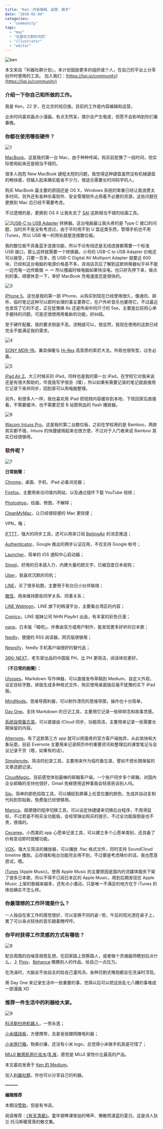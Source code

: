 ```yaml
---
title: "Ken｜内容编辑、运营、画手"
date: "2016-02-04"
categories: 
  - "community"
tags: 
  - "mac"
  - "也喜欢沉默的司机"
  - "illustrator"
  - "editor"
---
```


![ken](/images/ken.jpeg)

本文来自「利器社群计划」，本计划鼓励更多的组织或个人，在自己的平台上分享创作时使用的工具。
加入我们：[https://liqi.io/community](https://liqi.io/community)

### 介绍一下你自己和所做的工作。

我是 Ken，22 岁，在北京的哈日族。目前的工作是内容编辑和运营。

业余时间喜欢画点小漫画，有点天然呆，偶尔会产生电波，但愿不会影响到你们看春晚。

### 你都在使用哪些硬件？

![1](/images/1.jpeg)

[MacBook](https://www.apple.com/cn/macbook/)。这是我的第一台 Mac，由于种种传闻，购买前犹豫了一段时间，但实际使用起来还是相当不错的。

很多人抱怨 New MacBook 键程太短的问题，我觉得这种键盘虽然没有机械键盘的畅快感，但输入起来确实能省不少力，很适合需要长时间码字的人。

购买 MacBook 最主要的原因还是 OS X，Windows 系统的笨重已经让我浪费太多时间，另外还有各种杀毒软件、安全管理软件占用着不必要的资源，这些问题在更换到 Mac 后已经不需要考虑。

不过遗憾的是，更换到 OS X 让我失去了 [SAI](https://www.systemax.jp/en/sai/) 这款相当不错的绘画工具。

![2](/images/2.jpeg)[USB-C to USB Adapter](https://www.apple.com/shop/product/MJ1M2AM/A/usb-c-to-usb-adapter) 转换器。这台电脑最让我头疼的是 Type C 接口的问题，当时并不是没有考虑过，由于平时用不到 U 盘这类东西，管理手机也不用 iTunes，所以 USB 唯一的用处就是连接数位板。

我的数位板不具备蓝牙连接功能，所以不论有线还是无线连接都需要一个标准 USB 接口，那么这样就需要一个转换器，小号的 USB-C to USB Adapter 价格还可以接受，只要一百多，而 USB-C Digital AV Multiport Adapter 就要近 600 块，已经和这台电脑的电源价格差不多，咨询店员后了解到这款转换器似乎并不能一边充电一边传数据 ＝ ＝ 所以撸画时候电脑如果快没电，也只好先停下来，做点别的事，顺便休息一下，幸好 MacBook 充电速度还是很快的。

![3](/images/3.jpeg)

[iPhone 5](https://www.apple.com/cn/iphone/)。这也是我的第一部 iPhone，从购买到现在已经使用很久，像通讯、邮件、临时笔记这种可以即时处理的事主要靠它，在户外听音乐也要用它。不过最近也发现了它的不足，正在犹豫换 6s 还是传闻中同尺寸的 5se，主要是比较担心单手握持的问题，可是还很想用用看新的功能，好纠结。

至于硬件配置，我的要求倒是不高，流畅就可以，很显然，我现在使用的这款已经完全不能满足我的需求。

![4](/images/4.jpeg)

[SONY MDR-1R](https://www.amazon.com/Sony-MDR1R-Premium-Over-Headphones/dp/B009A6CZ30)。兼具保暖与 [Hi-Res](https://store.sony.com.tw/headphone/hi-res/) 高音质的索尼大法，外观也很有型，过冬必备。

![5](/images/5.jpeg)

[iPad Air 2](https://www.apple.com/cn/ipad-air-2/)。大三时候买的 iPad，同样也是我的第一台 iPad，在学校它对我来说还是有很大帮助的，毕竟我写字很丑（噗），所以如果有需要记录的笔记就直接用它记录下来并同步，回到家可以用电脑整理。

另外，和很多人一样，我也喜欢用 iPad 把视频内容缓存到本地，下班回家后直接看，不需要缓冲，也不需要忍受 B 站那狗血的 flash 播放器。

![6](/images/6.jpeg)

[Wacom Intuos Pro](https://www.wacom.com/zh-cn/products/pen-tablets/intuos-pro-medium)。这是我的第二台数位板，之前在学校用的是 Bamboo，两款其实都不错，Intuos 的快捷键用起来也很方便，不过对于入门者来说 Bamboo 其实已经很够用。

### 软件呢？

![7](/images/7.jpeg)

**日常刚需：**

[Chrome](https://www.google.com/chrome/browser/desktop/index.html)，桌面、手机、iPad 必备浏览器；

[Firefox](https://www.mozilla.org/en-US/firefox/new/)，主要用来访问墙内网站，以及通过插件下载 YouTube 视频；

[Photoshop](https://www.adobe.com/content/dotcom/cn/products/photoshop.html)，绘画、修图，不解释；

[CleanMyMac](https://www.google.com/url?sa=t&rct=j&q=&esrc=s&source=web&cd=1&cad=rja&uact=8&ved=0ahUKEwj25NuI7NrKAhVRymMKHcVzDQgQFgg2MAA&url=http%3A%2F%2Fmacpaw.com%2Fcleanmymac&usg=AFQjCNHDOGEvF5xvli53yOnXGaGgvqmdLA&sig2=PtGXs943ZOXIbPIO9utrew)，让已经很轻便的 Mac 更轻便；

VPN，略；

[IFTTT](https://ifttt.com/)，强大的同步工具，还可以用来订阅 [BeijingAir](https://twitter.com/beijingair?lang=zh-cn) 的消息推送；

[Authenticator](https://itunes.apple.com/us/app/google-authenticator/id388497605?mt=8)，Google 推出的两步认证应用，不仅支持 Google 帐号；

[Launcher](https://itunes.apple.com/us/app/launcher-notification-center/id905099592?mt=8)，简单的 iOS 通知中心启动器；

[Simeji](https://simeji.me/)，好用的日本語入力，内建大量的颜文字，已被百度日本收购；

[Uber](https://www.uber.com/)，我喜欢沉默的司机；

[LINE](https://line.me/zh-hans/)，买了很多贴图，主要用于和台日小伙伴联络；

[微信](https://wx.qq.com/)，用来维持那些同学关系、同事关系；

[LINE Webtoon](https://itunes.apple.com/us/app/line-webtoon/id894546091?mt=8)，LINE 旗下的韩漫平台，主要看台湾区的内容；

[Comico](https://www.comico.com.tw/)，LINE 姐妹公司 NHN PlayArt 出品，有丰富的彩色日漫；

[nana](https://itunes.apple.com/us/app/nana-sing-record-share-your/id540360389?mt=8)，日本版「唱吧」，伴奏由官方或用户制作，能发现更多好听的日本歌；

[feedly](https://feedly.com/)，便捷的 RSS 阅读器，网页版很够用；

[Newsify](https://newsify.co/)，feedly 手机客户端很好的替代品；

[36Kr NEXT](https://next.36kr.com/)，老东家出品的中国版 PH，比 PH 更简洁，阅读体验更好。

**（不日常的刚需）：**

[Ulysses](https://www.ulyssesapp.com/)。Markdown 写作神器，可以直接发布草稿到 Medium、自定义外观、设定目标字数，排版生成多种格式文件，购买使用桌面版后毫不犹豫的买下 iPad 版。

[MindNode](https://mindnode.com/)。思维导图利器，可以制作漂亮的思维导图，操作也十分简单。

[Day One](https://dayoneapp.com/)。支持 Markdown 的日记工具，主要用它记录一些碎碎念和故事灵感。

[系统自带备忘录](https://support.apple.com/kb/PH12081?locale=zh_CN&viewlocale=zh_CN)。可以直接由 iCloud 同步，功能简洁，主要用来记录一些需要长期保留的内容。

[Alternote](https://alternoteapp.com/)。有了这款第三方 app 就可以把蛋疼的官方客户端抛弃，从此愉快和大象玩耍。目前 Evernote 主要用来记录网页中的重要资讯和整理后的课堂笔记与会议记录干货（嗯，如果有的话）。

[Simplenote](https://simplenote.com/)。简洁的纪录工具，主要用来作为临时备忘录，譬如不想长期保留的文章选题记录。

[CloudMagic](https://cloudmagic.com/)。目前感觉体验最棒的邮箱客户端，一个账户同步多个邮箱，对国内企业邮箱的支持也很好，Gmail 免梯使用这种事我会轻易告诉别人吗。

[Sip](https://itunes.apple.com/us/app/sip/id507257563?mt=12)。简单的颜色拾取工具，可以捕捉到屏幕上任意位置的颜色，生成并自动复制代码到剪贴板，免费版已经很够用。

[Manico](https://manico.im/)。超便捷的程序切换工具，可以设定快捷键来切换后台程序，不用滑鼠标，不过若是不购买全功能版，会经常弹出购买的提示，不过全功能版倒是也不贵，很值的。

[Ceceree](https://ceceree.com/)。小而美的 app 心愿单记录工具，可以建立多个心愿单类别，还具备了价格变动即时提醒功能。

[VOX](https://coppertino.com/)。强大又简洁的播放器，可以播放 .flac 格式文件，同时支持 SoundCloud timeline 播放。云存储和电台功能完全用不到，不过要是考虑降价的话，我也愿意尝试，嗯。

[iTunes](https://itunes.apple.com/) (Apple Music)。使用 Apple Music 的主要原因是国内的流媒体服务下架了很多日本歌，所以不得不订阅日本区的 Apple Music，用到后期发现在 Apple Music 上架的歌越来越多，还有点小激动，只是唯一不满足的地方在于 iTunes 的体验确实不怎么样。

### 你最理想的工作环境是什么？

一人独自在家工作的感觉很好，可以变换不同的姿♂势，午后的阳光洒在桌子上，累了可以来点轻快的音乐跟着瞎哼哼。

### 你平时获得工作灵感的方式有哪些？

![8](/images/8.jpeg)

配合周围的白噪音胡思乱想，在回家路上观察路人，或者做个灵魂画师瞎划拉点什么，上 [Pixiv](https://www.pixiv.net/)、[Behance](https://www.behance.net/) 瞧瞧别人的作品，给自己一点压力。

在洗澡时，大脑会不由自主的给自己灌鸡汤，各种日剧式嘴炮都会在洗澡时浮现。

用 Day One 来记录生活中一些重要的事，觉得以后可以把这些乱七八糟的事堆成一部漫画 XD

### 推荐一件生活中的利器给大家。

![9](/images/9.jpeg)

[科沃斯扫地机器人](https://ecovacssz.tmall.com/)，一劳永逸；

[小米插线板](https://www.mi.com/powerstrip/)，方便携带，去星爸爸蹭网蹭电利器；

[小米旅行箱](https://item.mi.com/1153700018.html)，物美价廉，还没有小米 logo，总觉得小米做手机真是可惜了；

[MUJI 敏感肌用化妆水](https://www.muji.com.cn/cn/store/goods/4548076444961)/[乳液](https://www.muji.com.cn/cn/store/goods/4547315258536)，感觉是 MUJI 家性价比最高的产品。

本文最初发表于 [Ken 的 Medium](https://medium.com/@haha/harada-k3n-%E7%9A%84%E5%88%A9%E5%99%A8-6e8a902b60c4#.nninqsjg5)。

加入[利器社群](https://liqi.io/community/)，你也可以分享自己的利器。

**———**

**编辑推荐**

本期没[赞助](https://liqi.io/sponsorship/)，但是有书读。

阅读推荐：[《有天清晨》](https://www.amazon.cn/%E5%9B%BE%E4%B9%A6/dp/B00UX0LKIS)。童年钢琴课笨拙的琴声、懒散而湛蓝的夏日。这是诗人狄兰·托马斯暖茸茸的散文集。
